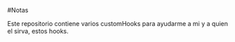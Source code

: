 #Notas

Este repositorio contiene varios customHooks para ayudarme a mi y a quien el sirva, estos hooks.

